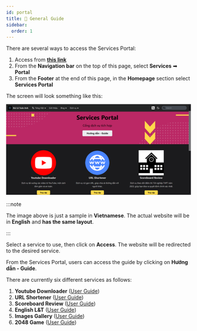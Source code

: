 ```yaml
---
id: portal
title: 📖 General Guide
sidebar:
  order: 1
---
```


There are several ways to access the Services Portal:

1. Access from [**this link**](../../en/services)
2. From the **Navigation bar** on the top of this page, select **Services** ➡ **Portal**
3. From the **Footer** at the end of this page, in the **Homepage** section select **Services Portal**

The screen will look something like this:

![Service Portal](../../../../assets/services/home.png)

:::note

The image above is just a sample in **Vietnamese**. The actual website will be in **English** and **has the same layout**.

:::

Select a service to use, then click on **Access**. The website will be redirected to the desired service.

From the Services Portal, users can access the guide by clicking on **Hướng dẫn - Guide**.

There are currently six different services as follows:

1. **Youtube Downloader** ([User Guide](/youtube))
2. **URL Shortener** ([User Guide](/shortener))
3. **Scoreboard Review** ([User Guide](/scoreboard))
4. **English L&T** ([User Guide](/english))
5. **Images Gallery** ([User Guide](/gallery))
6. **2048 Game** ([User Guide](/games))
